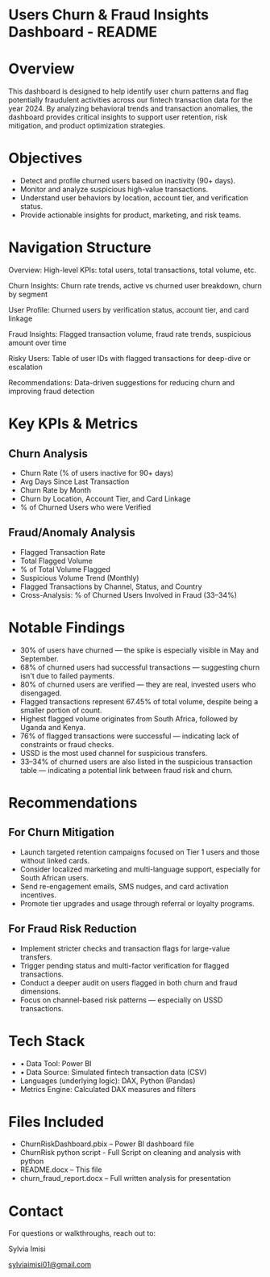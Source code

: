 # Users Churn & Fraud Insights Dashboard \- README

# **Overview**

This dashboard is designed to help identify user churn patterns and flag potentially fraudulent activities across our fintech transaction data for the year 2024\. By analyzing behavioral trends and transaction anomalies, the dashboard provides critical insights to support user retention, risk mitigation, and product optimization strategies.

# **Objectives**

* Detect and profile churned users based on inactivity (90+ days).  
*  Monitor and analyze suspicious high-value transactions.  
*  Understand user behaviors by location, account tier, and verification status.  
*  Provide actionable insights for product, marketing, and risk teams.

# **Navigation Structure**

Overview: High-level KPIs: total users, total transactions, total volume, etc.

Churn Insights: Churn rate trends, active vs churned user breakdown, churn by segment

User Profile: Churned users by verification status, account tier, and card linkage

Fraud Insights: Flagged transaction volume, fraud rate trends, suspicious amount over time

Risky Users: Table of user IDs with flagged transactions for deep-dive or escalation

Recommendations: Data-driven suggestions for reducing churn and improving fraud detection

# **Key KPIs & Metrics**

## **Churn Analysis**

*  Churn Rate (% of users inactive for 90+ days)  
*  Avg Days Since Last Transaction  
*  Churn Rate by Month  
*  Churn by Location, Account Tier, and Card Linkage  
*  % of Churned Users who were Verified

## **Fraud/Anomaly Analysis**

*  Flagged Transaction Rate  
*  Total Flagged Volume  
*   % of Total Volume Flagged  
*   Suspicious Volume Trend (Monthly)  
*   Flagged Transactions by Channel, Status, and Country  
*   Cross-Analysis: % of Churned Users Involved in Fraud (33–34%)

# **Notable Findings**

* 30% of users have churned — the spike is especially visible in May and September.  
* 68% of churned users had successful transactions — suggesting churn isn't due to failed payments.  
* 80% of churned users are verified — they are real, invested users who disengaged.  
* Flagged transactions represent 67.45% of total volume, despite being a smaller portion of count.  
* Highest flagged volume originates from South Africa, followed by Uganda and Kenya.  
* 76% of flagged transactions were successful — indicating lack of constraints or fraud checks.  
*  USSD is the most used channel for suspicious transfers.  
* 33–34% of churned users are also listed in the suspicious transaction table — indicating a potential link between fraud risk and churn.

# **Recommendations**

## **For Churn Mitigation**

*  Launch targeted retention campaigns focused on Tier 1 users and those without linked cards.  
* Consider localized marketing and multi-language support, especially for South African users.  
* Send re-engagement emails, SMS nudges, and card activation incentives.  
* Promote tier upgrades and usage through referral or loyalty programs.

## **For Fraud Risk Reduction**

*  Implement stricter checks and transaction flags for large-value transfers.  
*  Trigger pending status and multi-factor verification for flagged transactions.  
*  Conduct a deeper audit on users flagged in both churn and fraud dimensions.  
* Focus on channel-based risk patterns — especially on USSD transactions.

# **Tech Stack**

* • Data Tool: Power BI  
* • Data Source: Simulated fintech transaction data (CSV)  
*  Languages (underlying logic): DAX, Python (Pandas)  
* Metrics Engine: Calculated DAX measures and filters

# **Files Included**

*  ChurnRiskDashboard.pbix – Power BI dashboard file  
*   ChurnRisk python script \- Full Script on cleaning and analysis with python  
*   README.docx – This file  
*   churn\_fraud\_report.docx – Full written analysis for presentation

# **Contact**

For questions or walkthroughs, reach out to:

Sylvia Imisi

sylviaimisi01@gmail.com